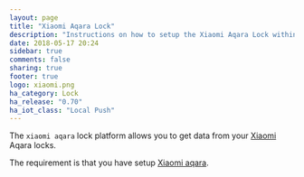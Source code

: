```yaml
---
layout: page
title: "Xiaomi Aqara Lock"
description: "Instructions on how to setup the Xiaomi Aqara Lock within Home Assistant."
date: 2018-05-17 20:24
sidebar: true
comments: false
sharing: true
footer: true
logo: xiaomi.png
ha_category: Lock
ha_release: "0.70"
ha_iot_class: "Local Push"
---
```



The `xiaomi aqara` lock platform allows you to get data from your [Xiaomi](http://www.mi.com/en/) Aqara locks.

The requirement is that you have setup [Xiaomi aqara](/components/xiaomi_aqara/).

